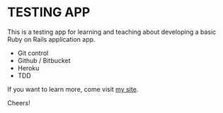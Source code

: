 # TESTING APP

This is a testing app for learning and teaching about developing a basic Ruby on Rails application app. 

* Git control
* Github / Bitbucket 
* Heroku
* TDD

If you want to learn more, come visit [my site](www.jjangmes.com). 

Cheers!